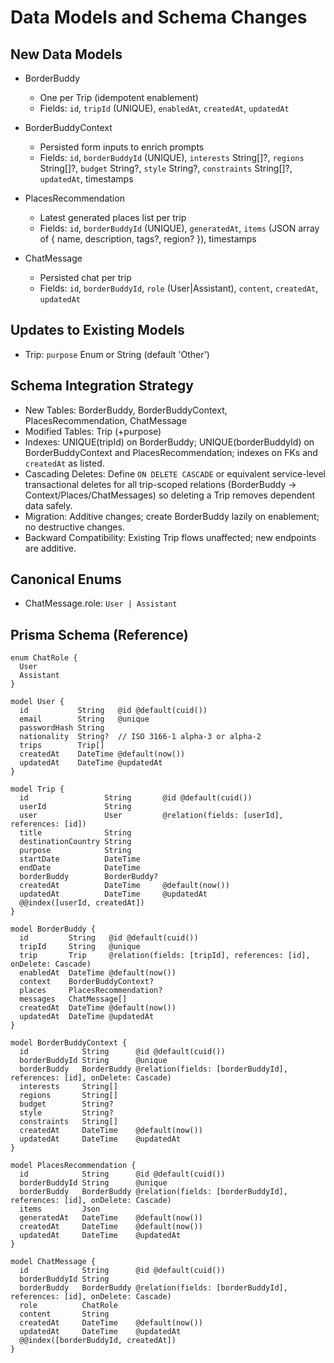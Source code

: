 # Data Models and Schema Changes

## New Data Models
- BorderBuddy
  - One per Trip (idempotent enablement)
  - Fields: `id`, `tripId` (UNIQUE), `enabledAt`, `createdAt`, `updatedAt`

- BorderBuddyContext
  - Persisted form inputs to enrich prompts
  - Fields: `id`, `borderBuddyId` (UNIQUE), `interests` String[]?, `regions` String[]?, `budget` String?, `style` String?, `constraints` String[]?, `updatedAt`, timestamps

- PlacesRecommendation
  - Latest generated places list per trip
  - Fields: `id`, `borderBuddyId` (UNIQUE), `generatedAt`, `items` (JSON array of { name, description, tags?, region? }), timestamps

- ChatMessage
  - Persisted chat per trip
  - Fields: `id`, `borderBuddyId`, `role` (User|Assistant), `content`, `createdAt`, `updatedAt`

## Updates to Existing Models
- Trip: `purpose` Enum or String (default 'Other')

## Schema Integration Strategy
- New Tables: BorderBuddy, BorderBuddyContext, PlacesRecommendation, ChatMessage
- Modified Tables: Trip (+purpose)
- Indexes: UNIQUE(tripId) on BorderBuddy; UNIQUE(borderBuddyId) on BorderBuddyContext and PlacesRecommendation; indexes on FKs and `createdAt` as listed.
- Cascading Deletes: Define `ON DELETE CASCADE` or equivalent service-level transactional deletes for all trip-scoped relations (BorderBuddy → Context/Places/ChatMessages) so deleting a Trip removes dependent data safely.
- Migration: Additive changes; create BorderBuddy lazily on enablement; no destructive changes.
- Backward Compatibility: Existing Trip flows unaffected; new endpoints are additive.

## Canonical Enums
- ChatMessage.role: `User | Assistant`

## Prisma Schema (Reference)
```prisma
enum ChatRole {
  User
  Assistant
}

model User {
  id           String   @id @default(cuid())
  email        String   @unique
  passwordHash String
  nationality  String?  // ISO 3166-1 alpha-3 or alpha-2
  trips        Trip[]
  createdAt    DateTime @default(now())
  updatedAt    DateTime @updatedAt
}

model Trip {
  id                 String       @id @default(cuid())
  userId             String
  user               User         @relation(fields: [userId], references: [id])
  title              String
  destinationCountry String
  purpose            String
  startDate          DateTime
  endDate            DateTime
  borderBuddy        BorderBuddy?
  createdAt          DateTime     @default(now())
  updatedAt          DateTime     @updatedAt
  @@index([userId, createdAt])
}

model BorderBuddy {
  id         String   @id @default(cuid())
  tripId     String   @unique
  trip       Trip     @relation(fields: [tripId], references: [id], onDelete: Cascade)
  enabledAt  DateTime @default(now())
  context    BorderBuddyContext?
  places     PlacesRecommendation?
  messages   ChatMessage[]
  createdAt  DateTime @default(now())
  updatedAt  DateTime @updatedAt
}

model BorderBuddyContext {
  id            String      @id @default(cuid())
  borderBuddyId String      @unique
  borderBuddy   BorderBuddy @relation(fields: [borderBuddyId], references: [id], onDelete: Cascade)
  interests     String[]
  regions       String[]
  budget        String?
  style         String?
  constraints   String[]
  createdAt     DateTime    @default(now())
  updatedAt     DateTime    @updatedAt
}

model PlacesRecommendation {
  id            String      @id @default(cuid())
  borderBuddyId String      @unique
  borderBuddy   BorderBuddy @relation(fields: [borderBuddyId], references: [id], onDelete: Cascade)
  items         Json
  generatedAt   DateTime    @default(now())
  createdAt     DateTime    @default(now())
  updatedAt     DateTime    @updatedAt
}

model ChatMessage {
  id            String      @id @default(cuid())
  borderBuddyId String
  borderBuddy   BorderBuddy @relation(fields: [borderBuddyId], references: [id], onDelete: Cascade)
  role          ChatRole
  content       String
  createdAt     DateTime    @default(now())
  updatedAt     DateTime    @updatedAt
  @@index([borderBuddyId, createdAt])
}
```
